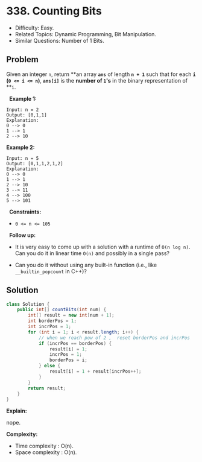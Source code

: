# 338. Counting Bits

- Difficulty: Easy.
- Related Topics: Dynamic Programming, Bit Manipulation.
- Similar Questions: Number of 1 Bits.

## Problem

Given an integer ```n```, return **an array **```ans```** of length **```n + 1```** such that for each **```i```** **(```0 <= i <= n```)**, **```ans[i]```** is the **number of ****```1```****'s** in the binary representation of **```i```.

 
**Example 1:**

```
Input: n = 2
Output: [0,1,1]
Explanation:
0 --> 0
1 --> 1
2 --> 10
```

**Example 2:**

```
Input: n = 5
Output: [0,1,1,2,1,2]
Explanation:
0 --> 0
1 --> 1
2 --> 10
3 --> 11
4 --> 100
5 --> 101
```

 
**Constraints:**


	
- ```0 <= n <= 105```


 
**Follow up:**


	
- It is very easy to come up with a solution with a runtime of ```O(n log n)```. Can you do it in linear time ```O(n)``` and possibly in a single pass?
	
- Can you do it without using any built-in function (i.e., like ```__builtin_popcount``` in C++)?



## Solution

```java
class Solution {
    public int[] countBits(int num) {
        int[] result = new int[num + 1];
        int borderPos = 1;
        int incrPos = 1;
        for (int i = 1; i < result.length; i++) {
            // when we reach pow of 2 ,  reset borderPos and incrPos
            if (incrPos == borderPos) {
                result[i] = 1;
                incrPos = 1;
                borderPos = i;
            } else {
                result[i] = 1 + result[incrPos++];
            }
        }
        return result;
    }
}
```

**Explain:**

nope.

**Complexity:**

* Time complexity : O(n).
* Space complexity : O(n).
